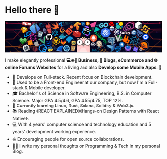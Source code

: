 # Hello there 👋

![](https://github.com/septiana9609/septiana9609/blob/main/icons/header_1.png)

I make elegantly professional **💻⎈🐳 Business, 📱 Blogs, eCommerce and 🌐 online Forums Websites** for a living and also **Develop some Mobile Apps**. 🌈    

* 🧐   Develope on Full-stack. Recent focus on Blockchain development.
* 💼   Used to be a Front-end Engineer at our company, but now I'm a Full-stack & Mobile developer.
* 🎓   Bachelor's of Science in Software Engineering, B.S. in Computer Science. Major GPA 4.5/4.6, GPA 4.55/4.75, TOP 12%.
* 🌱   Currently learning Linux, Rust, Solana, Solidity & Web3.js.
* 📚   Reading 《REACT EXPLAINED》《Hangs-on Design Patterns with React Native》.
* 💻   With 4 years' computer science and technology education and 5 years' development working experience.
* ⛵   Encouraging people for open source collaborations.
* ✍🏻   I write my personal thoughts on Programming & Tech in my personal Blog.
